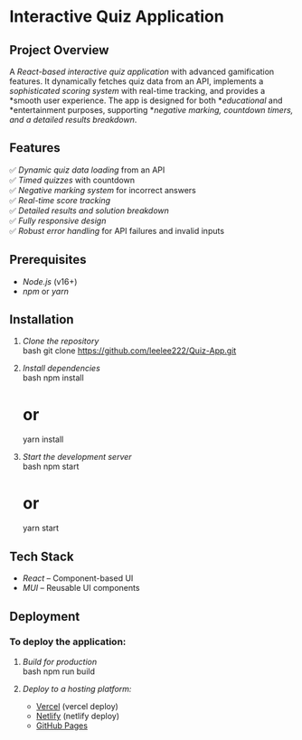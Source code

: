 # Interactive Quiz Application  

## Project Overview  
A *React-based interactive quiz application* with advanced gamification features. It dynamically fetches quiz data from an API, implements a *sophisticated scoring system* with real-time tracking, and provides a *smooth user experience. The app is designed for both **educational* and *entertainment purposes, supporting **negative marking, countdown timers, and a detailed results breakdown*.

## Features  
✅ *Dynamic quiz data loading* from an API  
✅ *Timed quizzes* with countdown  
✅ *Negative marking system* for incorrect answers  
✅ *Real-time score tracking*  
✅ *Detailed results and solution breakdown*  
✅ *Fully responsive design*  
✅ *Robust error handling* for API failures and invalid inputs  

## Prerequisites  
- *Node.js* (v16+)  
- *npm* or *yarn*  

## Installation  

1. *Clone the repository*  
   bash
   git clone https://github.com/leelee222/Quiz-App.git   
   
2. *Install dependencies*  
   bash
   npm install
   # or
   yarn install
   

3. *Start the development server*  
   bash
   npm start
   # or
   yarn start

## Tech Stack  
- *React* – Component-based UI  
- *MUI* – Reusable UI components

## Deployment  
### To deploy the application:  
1. *Build for production*  
   bash
   npm run build
   
2. *Deploy to a hosting platform:*  
   - [Vercel](https://vercel.com/) (vercel deploy)  
   - [Netlify](https://www.netlify.com/) (netlify deploy)  
   - [GitHub Pages](https://pages.github.com/)  
